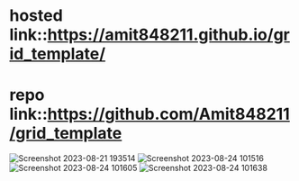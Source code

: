 # hosted link::https://amit848211.github.io/grid_template/
# repo link::https://github.com/Amit848211/grid_template
![Screenshot 2023-08-21 193514](https://github.com/Amit848211/grid_template/assets/111532901/ad65fbce-ffb3-43b9-85be-16dd31782ac4)
![Screenshot 2023-08-24 101516](https://github.com/Amit848211/grid_template/assets/111532901/b8fd05e2-83b8-41fe-a064-0736a15e5ab2)
![Screenshot 2023-08-24 101605](https://github.com/Amit848211/grid_template/assets/111532901/56ab82ec-8e9d-4b68-8cd1-0f96fdd9d65a)
![Screenshot 2023-08-24 101638](https://github.com/Amit848211/grid_template/assets/111532901/3ee65db2-b6c9-4352-bbf8-8d38bcc5c9fa)
